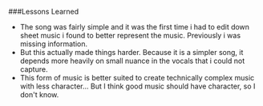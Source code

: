 ###Lessons Learned

- The song was fairly simple and it was the first time i had to edit down sheet music i found to better represent the music. Previously i was missing information.
- But this actually made things harder. Because it is a simpler song, it depends more heavily on small nuance in the vocals that i could not capture.
- This form of music is better suited to create technically complex music with less character... But I think good music should have character, so I don't know.
